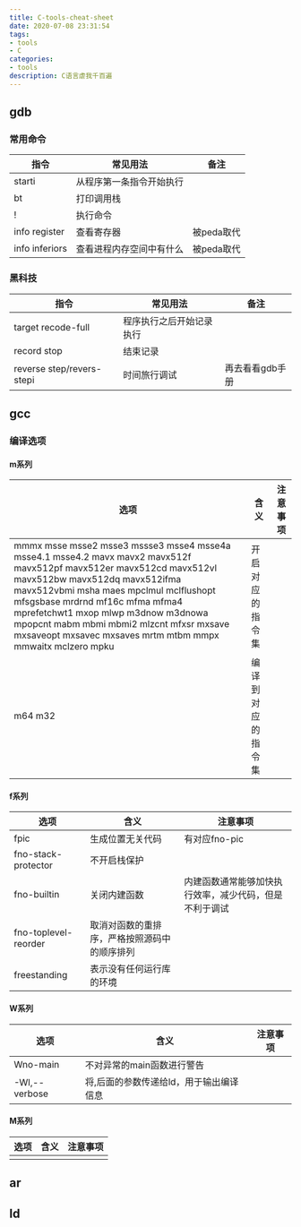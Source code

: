 ```yaml
---
title: C-tools-cheat-sheet
date: 2020-07-08 23:31:54
tags:
- tools
- C
categories:
- tools
description: C语言虐我千百遍
---
```

## gdb

### 常用命令

|指令|常见用法|备注|
|---|---|---|
|starti|从程序第一条指令开始执行||
|bt|打印调用栈||
|!|执行命令|
|info register|查看寄存器|被peda取代|
|info inferiors|查看进程内存空间中有什么|被peda取代|

### 黑科技
|指令|常见用法|备注|
|---|---|---|
|target recode-full|程序执行之后开始记录执行||
|record stop|结束记录||
|reverse step/revers-stepi|时间旅行调试|再去看看gdb手册|

## gcc

### 编译选项

#### m系列
|选项|含义|注意事项|
|---|---|---|
|mmmx  msse  msse2  msse3  mssse3  msse4  msse4a  msse4.1  msse4.2  mavx  mavx2  mavx512f  mavx512pf  mavx512er  mavx512cd  mavx512vl  mavx512bw  mavx512dq  mavx512ifma  mavx512vbmi  msha  maes  mpclmul  mclflushopt  mfsgsbase  mrdrnd   mf16c  mfma  mfma4  mprefetchwt1  mxop  mlwp  m3dnow  m3dnowa  mpopcnt  mabm  mbmi  mbmi2  mlzcnt  mfxsr  mxsave  mxsaveopt  mxsavec  mxsaves  mrtm  mtbm  mmpx  mmwaitx  mclzero  mpku| 开启对应的指令集||
|m64 m32|编译到对应的指令集||

#### f系列
|选项|含义|注意事项|
|---|---|---|
|fpic|生成位置无关代码|有对应fno-pic|
|fno-stack-protector|不开启栈保护||
|fno-builtin|关闭内建函数|内建函数通常能够加快执行效率，减少代码，但是不利于调试|
|fno-toplevel-reorder|取消对函数的重排序，严格按照源码中的顺序排列||
|freestanding|表示没有任何运行库的环境||

#### W系列
|选项|含义|注意事项|
|---|---|---|
|Wno-main|不对异常的main函数进行警告||
|-Wl,--verbose|将,后面的参数传递给ld，用于输出编译信息||

#### M系列
|选项|含义|注意事项|
|---|---|---|
||||

## ar

## ld
